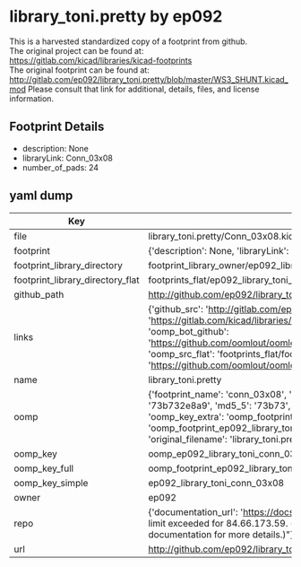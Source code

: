 # library_toni.pretty by ep092  
This is a harvested standardized copy of a footprint from github.  
The original project can be found at:  
https://gitlab.com/kicad/libraries/kicad-footprints  
The original footprint can be found at:
http://gitlab.com/ep092/library_toni.pretty/blob/master/WS3_SHUNT.kicad_mod
Please consult that link for additional, details, files, and license information.  
## Footprint Details
* description: None  
* libraryLink: Conn_03x08  
* number_of_pads: 24  
## yaml dump  
| Key | Value |  
| --- | --- |  
| file | library_toni.pretty/Conn_03x08.kicad_mod |  
| footprint | {'description': None, 'libraryLink': 'Conn_03x08', 'number_of_pads': 24} |  
| footprint_library_directory | footprint_library_owner/ep092_library_toni.pretty |  
| footprint_library_directory_flat | footprints_flat/ep092_library_toni_conn_03x08/working |  
| github_path | http://github.com/ep092/library_toni.pretty/blob/master/Conn_03x08.kicad_mod |  
| links | {'github_src': 'http://gitlab.com/ep092/library_toni.pretty/blob/master/WS3_SHUNT.kicad_mod', 'github_src_repo': 'https://gitlab.com/kicad/libraries/kicad-footprints', 'oomp_bot': 'footprints/ep092_library_toni_conn_03x08/working', 'oomp_bot_github': 'https://github.com/oomlout/oomlout_oomp_footprint_bot/tree/main/footprints/ep092_library_toni_conn_03x08/working', 'oomp_src_flat': 'footprints_flat/footprints_flat/ep092_library_toni_conn_03x08/working', 'oomp_src_flat_github': 'https://github.com/oomlout/oomlout_oomp_footprint_src/tree/main/footprints_flat/ep092_library_toni_conn_03x08/working'} |  
| name | library_toni.pretty |  
| oomp | {'footprint_name': 'conn_03x08', 'library_name': 'library_toni', 'md5': '73b732e8a9a5b74135ae4aa6aeab2bae', 'md5_10': '73b732e8a9', 'md5_5': '73b73', 'md5_6': '73b732', 'oomp_key': 'oomp_ep092_library_toni_conn_03x08', 'oomp_key_extra': 'oomp_footprint_ep092_library_toni_conn_03x08', 'oomp_key_full': 'oomp_footprint_ep092_library_toni_conn_03x08_73b732', 'oomp_key_simple': 'ep092_library_toni_conn_03x08', 'original_filename': 'library_toni.pretty/Conn_03x08.kicad_mod', 'owner_name': 'ep092'} |  
| oomp_key | oomp_ep092_library_toni_conn_03x08 |  
| oomp_key_full | oomp_footprint_ep092_library_toni_conn_03x08 |  
| oomp_key_simple | ep092_library_toni_conn_03x08 |  
| owner | ep092 |  
| repo | {'documentation_url': 'https://docs.github.com/rest/overview/resources-in-the-rest-api#rate-limiting', 'message': "API rate limit exceeded for 84.66.173.59. (But here's the good news: Authenticated requests get a higher rate limit. Check out the documentation for more details.)"} |  
| url | http://github.com/ep092/library_toni.pretty |  

